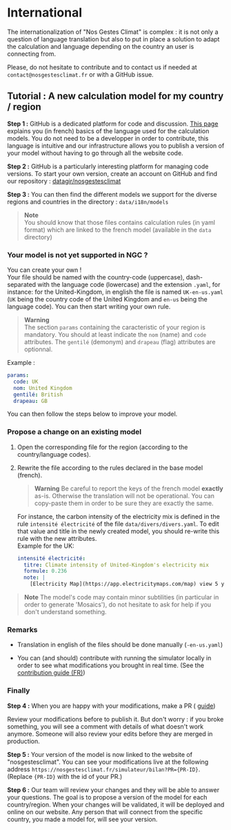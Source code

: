 # International

The internationalization of "Nos Gestes Climat" is complex : it is not only a question of language translation but
also to put in place a solution to adapt the calculation and language depending on the country an user is connecting
from.

Please, do not hesitate to contribute and to contact us if needed at `contact@nosgestesclimat.fr` or with a GitHub issue.

## Tutorial : A new calculation model for my country / region

**Step 1 :** 
GitHub is a dedicated platform for code and discussion.
[This page](https://github.com/datagir/nosgestesclimat/blob/master/CONTRIBUTING.md) explains you (in french) basics of
the language used for the calculation models. You do not need to be a developper in order to contribute, this language
is intuitive and our infrastructure allows you to publish a version of your model without having to go through all the
website code. 

**Step 2 :** GitHub is a particularly interesting platform for managing code versions. To start your own version, create
an account on GitHub and find our repository : [datagir/nosgestesclimat](https://github.com/datagir/nosgestesclimat)

**Step 3 :** You can then find the different models we support for the diverse regions and countries in the directory :
`data/i18n/models`

> **Note**  
> You should know that those files contains calculation rules (in yaml format) which are linked to the french model
> (available in the `data` directory)

### Your model is not yet supported in NGC ?

You can create your own !  
Your file should be named with the country-code (uppercase), dash-separated with the language code (lowercase) and the
extension `.yaml`, for instance: for the United-Kingdom, in english the file is named `UK-en-us.yaml` (`UK` being the
country code of the United Kingdom and `en-us` being the language code). You can then start writing your own rule.
> **Warning**  
> The section `params` containing the caracteristic of your region is mandatory. You should at least indicate the `nom`
> (name) and `code` attributes. The `gentilé` (demonym) and `drapeau` (flag) attributes are optionnal. 

Example :
  ```yaml
  params:
    code: UK
    nom: United Kingdom
    gentilé: British
    drapeau: GB
  ```

You can then follow the steps below to improve your model.

### Propose a change on an existing model

1. Open the corresponding file for the region (according to the country/language codes).

2. Rewrite the file according to the rules declared in the base model (french).  
    > **Warning**
    > Be careful to report the keys of the french model **exactly** as-is. Otherwise the translation
    > will not be operational. You can copy-paste them in order to be sure they are exactly the same.

    For instance, the carbon intensity of the electricity mix is defined in the rule `intensité électricité` of the file
    `data/divers/divers.yaml`. To edit that value and title in the newly created model, you should re-write this rule
    with the new attributes.  
    Example for the UK:
    ```yaml
    intensité électricité:
      titre: Climate intensity of United-Kingdom's electricity mix
      formule: 0.236
      note: |
        [Electricity Map](https://app.electricitymaps.com/map) view 5 years, 2022
    ```

> **Note**
> The model's code may contain minor subtilities (in particular in order to generate 'Mosaics'), do not hesitate to ask
> for help if you don't understand something.  

### Remarks

- Translation in english of the files should be done manually (`-en-us.yaml`)

- You can (and should) contribute with running the simulator locally in order to see what modifications you brought in
  real time. (See the [contribution guide (FR)](https://github.com/datagir/nosgestesclimat/blob/master/CONTRIBUTING.md))

### Finally 
**Step 4 :**
When you are happy with your modifications, make a PR (
[guide](https://docs.github.com/en/pull-requests/collaborating-with-pull-requests/proposing-changes-to-your-work-with-pull-requests/creating-a-pull-request))

Review your modifications before to publish it. But don't worry : if you broke something, you will see a comment with
details of what doesn't work anymore. Someone will also review your edits before they are merged in production.

**Step 5 :**
Your version of the model is now linked to the website of "nosgestesclimat". You can see your modifications live at the
following address `https://nosgestesclimat.fr/simulateur/bilan?PR={PR-ID}`. (Replace `{PR-ID}` with the id of your PR.)

**Step 6 :** 
Our team will review your changes and they will be able to answer your questions. The goal is to propose a version of
the model for each country/region. When your changes will be validated, it will be deployed and online on our website.
Any person that will connect from the specific country, you made a model for, will see your version.
